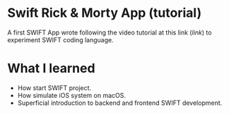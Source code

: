 # Swift Rick & Morty App (tutorial)
A first SWIFT App wrote following the video tutorial at this link (_link_) to experiment SWIFT coding language.

# What I learned
- How start SWIFT project.
- How simulate iOS system on macOS.
- Superficial introduction to backend and frontend SWIFT development.
